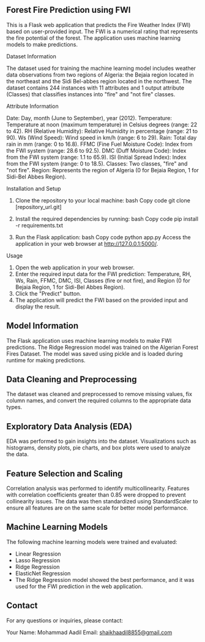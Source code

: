 ## Forest Fire Prediction using FWI

This is a Flask web application that predicts the Fire Weather Index (FWI) based on user-provided input. The FWI is a numerical rating that represents the fire potential of the forest. The application uses machine learning models to make predictions.

Dataset Information

The dataset used for training the machine learning model includes weather data observations from two regions of Algeria: the Bejaia region located in the northeast and the Sidi Bel-abbes region located in the northwest. The dataset contains 244 instances with 11 attributes and 1 output attribute (Classes) that classifies instances into "fire" and "not fire" classes.

Attribute Information

Date: Day, month (June to September), year (2012).
Temperature: Temperature at noon (maximum temperature) in Celsius degrees (range: 22 to 42).
RH (Relative Humidity): Relative Humidity in percentage (range: 21 to 90).
Ws (Wind Speed): Wind speed in km/h (range: 6 to 29).
Rain: Total day rain in mm (range: 0 to 16.8).
FFMC (Fine Fuel Moisture Code): Index from the FWI system (range: 28.6 to 92.5).
DMC (Duff Moisture Code): Index from the FWI system (range: 1.1 to 65.9).
ISI (Initial Spread Index): Index from the FWI system (range: 0 to 18.5).
Classes: Two classes, "fire" and "not fire".
Region: Represents the region of Algeria (0 for Bejaia Region, 1 for Sidi-Bel Abbes Region).

Installation and Setup
1. Clone the repository to your local machine:
bash
Copy code
git clone [repository_url.git]

2. Install the required dependencies by running:
bash
Copy code
pip install -r requirements.txt

3. Run the Flask application:
bash
Copy code
python app.py
Access the application in your web browser at http://127.0.0.1:5000/.

Usage
1. Open the web application in your web browser.
2. Enter the required input data for the FWI prediction: Temperature, RH, Ws, Rain, FFMC, DMC, ISI, Classes (fire or not fire), and Region (0 for Bejaia Region, 1 for Sidi-Bel Abbes Region).
3. Click the "Predict" button.
4. The application will predict the FWI based on the provided input and display the result.

## Model Information
The Flask application uses machine learning models to make FWI predictions. The Ridge Regression model was trained on the Algerian Forest Fires Dataset. The model was saved using pickle and is loaded during runtime for making predictions.

## Data Cleaning and Preprocessing
The dataset was cleaned and preprocessed to remove missing values, fix column names, and convert the required columns to the appropriate data types.

## Exploratory Data Analysis (EDA)
EDA was performed to gain insights into the dataset. Visualizations such as histograms, density plots, pie charts, and box plots were used to analyze the data.

## Feature Selection and Scaling
Correlation analysis was performed to identify multicollinearity. Features with correlation coefficients greater than 0.85 were dropped to prevent collinearity issues. The data was then standardized using StandardScaler to ensure all features are on the same scale for better model performance.

## Machine Learning Models

The following machine learning models were trained and evaluated:

- Linear Regression
- Lasso Regression
- Ridge Regression
- ElasticNet Regression
- The Ridge Regression model showed the best performance, and it was used for the FWI prediction in the web application.

## Contact
For any questions or inquiries, please contact:

Your Name: Mohammad Aadil
Email: shaikhaadil8855@gmail.com